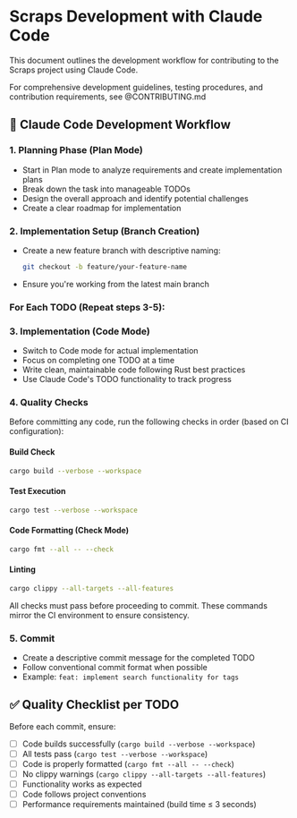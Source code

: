 # Scraps Development with Claude Code

This document outlines the development workflow for contributing to the Scraps project using Claude Code.

For comprehensive development guidelines, testing procedures, and contribution requirements, see @CONTRIBUTING.md 

## 🚀 Claude Code Development Workflow

### 1. Planning Phase (Plan Mode)
- Start in Plan mode to analyze requirements and create implementation plans
- Break down the task into manageable TODOs
- Design the overall approach and identify potential challenges
- Create a clear roadmap for implementation

### 2. Implementation Setup (Branch Creation)
- Create a new feature branch with descriptive naming:
  ```bash
  git checkout -b feature/your-feature-name
  ```
- Ensure you're working from the latest main branch

### For Each TODO (Repeat steps 3-5):

### 3. Implementation (Code Mode)
- Switch to Code mode for actual implementation
- Focus on completing one TODO at a time
- Write clean, maintainable code following Rust best practices
- Use Claude Code's TODO functionality to track progress

### 4. Quality Checks
Before committing any code, run the following checks in order (based on CI configuration):

#### Build Check
```bash
cargo build --verbose --workspace
```

#### Test Execution
```bash
cargo test --verbose --workspace
```

#### Code Formatting (Check Mode)
```bash
cargo fmt --all -- --check
```

#### Linting
```bash
cargo clippy --all-targets --all-features
```

All checks must pass before proceeding to commit. These commands mirror the CI environment to ensure consistency.

### 5. Commit
- Create a descriptive commit message for the completed TODO
- Follow conventional commit format when possible
- Example: `feat: implement search functionality for tags`

## ✅ Quality Checklist per TODO

Before each commit, ensure:
- [ ] Code builds successfully (`cargo build --verbose --workspace`)
- [ ] All tests pass (`cargo test --verbose --workspace`)
- [ ] Code is properly formatted (`cargo fmt --all -- --check`)
- [ ] No clippy warnings (`cargo clippy --all-targets --all-features`)
- [ ] Functionality works as expected
- [ ] Code follows project conventions
- [ ] Performance requirements maintained (build time ≤ 3 seconds)